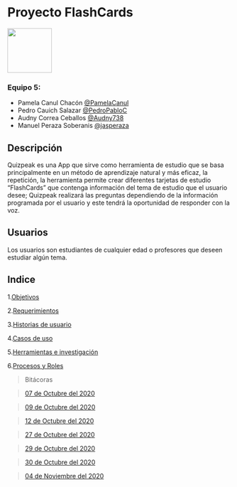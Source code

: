 # Proyecto FlashCards

<img src= "https://user-images.githubusercontent.com/59941091/98960129-a7f7e680-24c9-11eb-9511-2fdad8acc5bf.png" width = "100">




### Equipo 5:
- Pamela Canul Chacón [@PamelaCanul](http://github.com/PamelaCanul "@PamelaCanul")
- Pedro Cauich Salazar [@PedroPabloC](http://github.com/PedroPabloC "@PedroPabloC")
- Audny Correa Ceballos [@Audny738](https://github.com/Audny738 "@Audny738")
- Manuel Peraza Soberanis [@jasperaza](http://https://github.com/jasperaza "@jasperaza")

## Descripción 
Quizpeak es una App que sirve como herramienta de estudio que se basa principalmente en un método de aprendizaje natural y más eficaz, la repetición, la herramienta permite crear diferentes tarjetas de estudio “FlashCards” que contenga información del tema de estudio que el usuario desee; Quizpeak realizará las preguntas dependiendo de la información programada por el usuario y este tendrá la oportunidad de responder con la voz.

## Usuarios
Los usuarios son estudiantes de cualquier edad o profesores que deseen estudiar algún tema.

## Indice


1.[Objetivos](https://github.com/Audny738/POO_Project/blob/master/DOCUMENTACIÓN/1.%20Objetivos.md "Objetivos")

2.[Requerimientos](https://github.com/Audny738/POO_Project/blob/master/DOCUMENTACIÓN/2.%20Requerimientos.md "Requerimientos")

3.[Historias de usuario](https://github.com/Audny738/POO_Project/blob/master/DOCUMENTACIÓN/3.%20Historias%20de%20Usuario.md "Historias de usuario")

4.[Casos de uso](https://github.com/Audny738/POO_Project/blob/master/DOCUMENTACIÓN/4.%20CasosDeUso.md "Casos de uso")

5.[Herramientas e investigación](https://github.com/Audny738/POO_Project/blob/master/DOCUMENTACIÓN/5.%20Herramientas%20e%20investigacion.md "Herramientas e investigación")

6.[Procesos y Roles](https://github.com/Audny738/POO_Project/blob/master/DOCUMENTACIÓN/6.%20Procesos%20y%20Roles.md "Procesos y Roles")


>Bitácoras

>[07 de Octubre del 2020](https://github.com/Audny738/POO_Project/blob/master/DOCUMENTACIÓN/BITÁCORAS/Bitácora%2007%20de%20octubre%20del%202020.md)

>[09 de Octubre del 2020](https://github.com/Audny738/POO_Project/blob/master/DOCUMENTACIÓN/BITÁCORAS/Bitácora%2009%20de%20octubre%20del%202020.md)

>[12 de Octubre del 2020](https://github.com/Audny738/POO_Project/blob/master/DOCUMENTACIÓN/BITÁCORAS/Bitácora%2012%20de%20octubre%20del%202020.md)

>[27 de Octubre del 2020](https://github.com/Audny738/POO_Project/blob/master/DOCUMENTACIÓN/BITÁCORAS/Bitácora%2027%20de%20octubre%20del%202020.md)

>[29 de Octubre del 2020](https://github.com/Audny738/POO_Project/blob/master/DOCUMENTACIÓN/BITÁCORAS/Bitácora%2029%20de%20octubre%20del%202020.md)

>[30 de Octubre del 2020](https://github.com/Audny738/POO_Project/blob/master/DOCUMENTACIÓN/BITÁCORAS/Bitácora%2030%20de%20octubre%20del%202020.md)

>[04 de Noviembre del 2020](https://github.com/Audny738/POO_Project/blob/master/DOCUMENTACIÓN/BITÁCORAS/Bitácora%2004%20de%20noviembre%20del%202020.md)